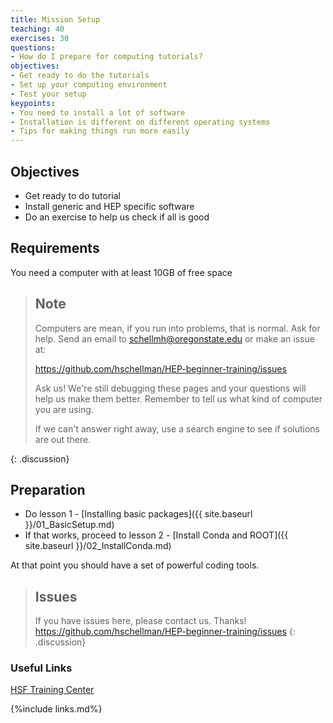 ```yaml
---
title: Mission Setup
teaching: 40
exercises: 30
questions:
- How do I prepare for computing tutorials?
objectives:
- Get ready to do the tutorials
- Set up your computing environment
- Test your setup
keypoints:
- You need to install a lot of software
- Installation is different on different operating systems
- Tips for making things run more easily
---
```

## Objectives

- Get ready to do tutorial
- Install generic and HEP specific software
- Do an exercise to help us check if all is good

## Requirements

You need a computer with at least 10GB of free space

> ## Note
> Computers are mean, if you run into problems, that is normal. Ask for help.
> Send an email to schellmh@oregonstate.edu or make an issue at:
>
> https://github.com/hschellman/HEP-beginner-training/issues
>
> Ask us!  We're still debugging these pages and your questions will help us make them better.
> Remember to tell us what kind of computer you are using.
>
> If we can't answer right away, use a search engine to see if solutions are out there.

{: .discussion}

## Preparation

- Do lesson 1 - [Installing basic packages]({{ site.baseurl }}/01_BasicSetup.md)
- If that works, proceed to lesson 2 - [Install Conda and ROOT]({{ site.baseurl }}/02_InstallConda.md)

At that point you should have a set of powerful coding tools.


> ## Issues
> If you have issues here, please contact us.  Thanks!
> https://github.com/hschellman/HEP-beginner-training/issues
{: .discussion}

### Useful Links

[HSF Training Center][HSF Training Center]

{%include links.md%}

[HSF Training Center]: https://hsf-training.org/training-center/
